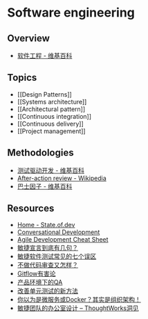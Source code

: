# Software engineering

## Overview

- [软件工程 - 维基百科](https://zh.wikipedia.org/wiki/%E8%BD%AF%E4%BB%B6%E5%B7%A5%E7%A8%8B)

## Topics

- [[Design Patterns]]
- [[Systems architecture]]
- [[Architectural pattern]]
- [[Continuous integration]]
- [[Continuous delivery]]
- [[Project management]]

## Methodologies

- [测试驱动开发 - 维基百科](https://zh.wikipedia.org/wiki/%E6%B5%8B%E8%AF%95%E9%A9%B1%E5%8A%A8%E5%BC%80%E5%8F%91)
- [After-action review - Wikipedia](https://en.wikipedia.org/wiki/After-action_review)
- [巴士因子 - 维基百科](https://zh.wikipedia.org/wiki/%E5%B7%B4%E5%A3%AB%E5%9B%A0%E5%AD%90)

## Resources

- [Home - State.of.dev](https://stateofdev.com/)
- [Conversational Development](http://conversationaldevelopment.com/)
- [Agile Development Cheat Sheet](http://cheatsheetworld.com/programming/agile-development-cheat-sheet/)
- [敏捷宣言到底有几句？](http://insights.thoughtworkers.org/how-many-words-in-agile-manifesto/)
- [敏捷软件测试常见的七个误区](http://insights.thoughtworkers.org/agile-testing-misunderstanding/)
- [不做代码审查又怎样？](http://insights.thoughtworkers.org/without-code-review/)
- [Gitflow有害论](http://insights.thoughtworkers.org/gitflow-consider-harmful/)
- [产品环境下的QA](http://insights.thoughtworkers.org/qa-in-production-practice/)
- [改善单元测试的新方法](http://insights.thoughtworkers.org/improve-the-effectiveness-of-unit-testing/)
- [你以为是微服务或Docker？其实是组织架构！](http://insights.thoughtworkers.org/microservices-docker-organization-transfermation/)
- [敏捷团队的办公室设计 – ThoughtWorks洞见](http://insights.thoughtworkers.org/office-designed-by-agile-team/)
